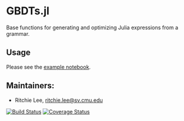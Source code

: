 # GBDTs.jl

Base functions for generating and optimizing Julia expressions from a grammar.

## Usage

Please see the [example notebook](http://nbviewer.ipython.org/github/sisl/GBDTs.jl/blob/master/examples/Auslan.ipynb).

## Maintainers:

* Ritchie Lee, ritchie.lee@sv.cmu.edu

[![Build Status](https://travis-ci.org/sisl/GBDTs.jl.svg?branch=master)](https://travis-ci.org/sisl/GBDTs.jl) [![Coverage Status](https://coveralls.io/repos/sisl/GBDTs.jl/badge.svg?branch=master&service=github)](https://coveralls.io/github/sisl/GBDTs.jl?branch=master)
